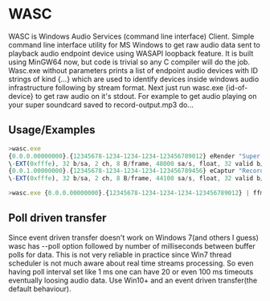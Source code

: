 # WASC
WASC is Windows Audio Services (command line interface) Client.
Simple command line interface utility for MS Windows to get raw audio data sent to playback audio endpoint device using WASAPI loopback feature.
It is built using MinGW64 now, but code is trivial so any C compiler will do the job.
Wasc.exe without parameters prints a list of endpoint audio devices with ID strings of kind {...} which are used to identify devices inside windows audio infrastructure following by stream format.
Next just run wasc.exe {id-of-device} to get raw audio on it's stdout.
For example to get audio playing on your super soundcard saved to record-output.mp3 do...

## Usage/Examples

```javascript
>wasc.exe
{0.0.0.00000000}.{12345678-1234-1234-1234-123456789012} eRender "Super Wave Out Device"
\-EXT(0xfffe), 32 b/sa, 2 ch, 8 B/frame, 48000 sa/s, float, 32 valid b/sa, ch mask=0x3, 3000 Kib/s
{0.0.1.00000000}.{12345678-1234-1234-1234-123456789456} eCaptur "Recording Mixer"
\-EXT(0xfffe), 32 b/sa, 2 ch, 8 B/frame, 44100 sa/s, float, 32 valid b/sa, ch mask=0x3, 2756 Kib/s

>wasc.exe {0.0.0.00000000}.{12345678-1234-1234-1234-123456789012} | ffmpeg -f f32le -ac 2 -ar 48000 -i pipe:0 -c:a libmp3lame -b:a 256k record-output.mp3
```
## Poll driven transfer
Since event driven transfer doesn't work on Windows 7(and others I guess) wasc has --poll option followed by number of milliseconds between buffer polls for data. This is not very reliable in practice since Win7 thread scheduler is not much aware about real time streams processing. So even having poll interval set like 1 ms one can have 20 or even 100 ms timeouts eventually loosing audio data. Use Win10+ and an event driven transfer(the default behaviour).
